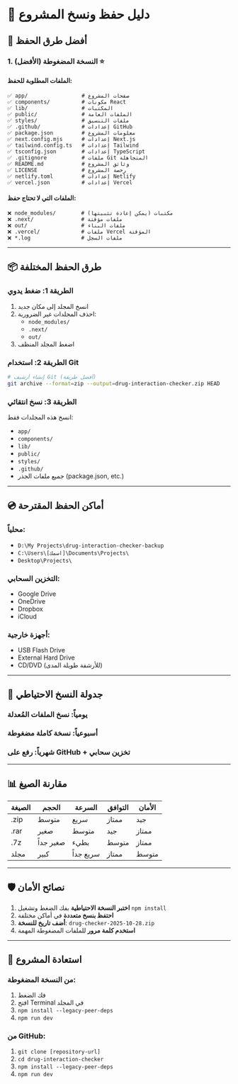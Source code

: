 # 💾 دليل حفظ ونسخ المشروع

## 🎯 أفضل طرق الحفظ

### 1. **النسخة المضغوطة (الأفضل)** ⭐

#### الملفات المطلوبة للحفظ:
```
✅ app/                 # صفحات المشروع
✅ components/          # مكونات React
✅ lib/                 # المكتبات
✅ public/              # الملفات العامة
✅ styles/              # ملفات التنسيق
✅ .github/             # إعدادات GitHub
✅ package.json         # معلومات المشروع
✅ next.config.mjs      # إعدادات Next.js
✅ tailwind.config.ts   # إعدادات Tailwind
✅ tsconfig.json        # إعدادات TypeScript
✅ .gitignore           # ملفات Git المتجاهلة
✅ README.md            # وثائق المشروع
✅ LICENSE              # رخصة المشروع
✅ netlify.toml         # إعدادات Netlify
✅ vercel.json          # إعدادات Vercel
```

#### الملفات التي لا تحتاج حفظ:
```
❌ node_modules/        # مكتبات (يمكن إعادة تثبيتها)
❌ .next/               # ملفات مؤقتة
❌ out/                 # ملفات البناء
❌ .vercel/             # ملفات Vercel المؤقتة
❌ *.log                # ملفات السجل
```

---

## 📦 طرق الحفظ المختلفة

### **الطريقة 1: ضغط يدوي**
1. انسخ المجلد إلى مكان جديد
2. احذف المجلدات غير الضرورية:
   - `node_modules/`
   - `.next/`
   - `out/`
3. اضغط المجلد المنظف

### **الطريقة 2: استخدام Git**
```bash
# إنشاء أرشيف Git (أفضل طريقة)
git archive --format=zip --output=drug-interaction-checker.zip HEAD
```

### **الطريقة 3: نسخ انتقائي**
انسخ هذه المجلدات فقط:
- `app/`
- `components/`
- `lib/`
- `public/`
- `styles/`
- `.github/`
- جميع ملفات الجذر (package.json, etc.)

---

## 💿 أماكن الحفظ المقترحة

### **محلياً:**
- `D:\My Projects\drug-interaction-checker-backup`
- `C:\Users\[اسمك]\Documents\Projects\`
- `Desktop\Projects\`

### **التخزين السحابي:**
- Google Drive
- OneDrive
- Dropbox
- iCloud

### **أجهزة خارجية:**
- USB Flash Drive
- External Hard Drive
- CD/DVD (للأرشفة طويلة المدى)

---

## 🔄 جدولة النسخ الاحتياطي

### **يومياً:** نسخ الملفات المُعدلة
### **أسبوعياً:** نسخة كاملة مضغوطة
### **شهرياً:** رفع على GitHub + تخزين سحابي

---

## 📊 مقارنة الصيغ

| الصيغة | الحجم | السرعة | التوافق | الأمان |
|--------|-------|---------|----------|---------|
| .zip   | متوسط | سريع   | ممتاز    | جيد     |
| .rar   | صغير  | متوسط  | جيد      | ممتاز   |
| .7z    | صغير جداً | بطيء | متوسط   | ممتاز   |
| مجلد   | كبير  | سريع جداً | ممتاز  | متوسط  |

---

## 🛡️ نصائح الأمان

1. **اختبر النسخة الاحتياطية** بفك الضغط وتشغيل `npm install`
2. **احتفظ بنسخ متعددة** في أماكن مختلفة
3. **أضف تاريخ للنسخة**: `drug-checker-2025-10-28.zip`
4. **استخدم كلمة مرور** للملفات المضغوطة المهمة

---

## 🚀 استعادة المشروع

### من النسخة المضغوطة:
1. فك الضغط
2. افتح Terminal في المجلد
3. `npm install --legacy-peer-deps`
4. `npm run dev`

### من GitHub:
1. `git clone [repository-url]`
2. `cd drug-interaction-checker`
3. `npm install --legacy-peer-deps`
4. `npm run dev`
